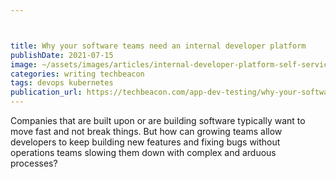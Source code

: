 ```yaml
---



title: Why your software teams need an internal developer platform
publishDate: 2021-07-15
image: ~/assets/images/articles/internal-developer-platform-self-service-chris-ward.jpg
categories: writing techbeacon
tags: devops kubernetes
publication_url: https://techbeacon.com/app-dev-testing/why-your-software-teams-need-internal-developer-platform
---
```


Companies that are built upon or are building software typically want to move fast and not break things. But how can growing teams allow developers to keep building new features and fixing bugs without operations teams slowing them down with complex and arduous processes?